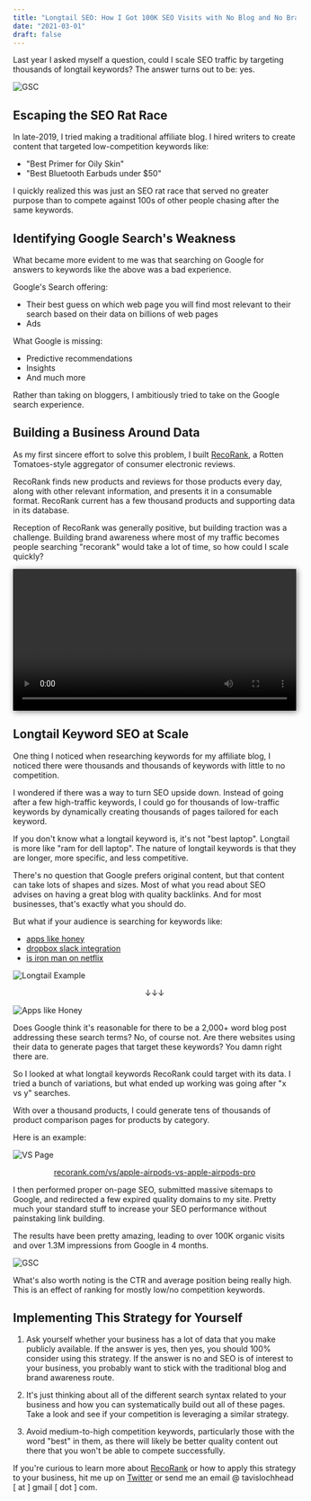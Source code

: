 ```yaml
---
title: "Longtail SEO: How I Got 100K SEO Visits with No Blog and No Brand Awareness in 4 Months"
date: "2021-03-01"
draft: false
---
```


Last year I asked myself a question, could I scale SEO traffic by targeting thousands of longtail keywords? The answer turns out to be: yes.

![GSC](./gsc.png "GSC")

## Escaping the SEO Rat Race

In late-2019, I tried making a traditional affiliate blog. I hired writers to create content that targeted low-competition keywords like:

- "Best Primer for Oily Skin"
- "Best Bluetooth Earbuds under \$50"

I quickly realized this was just an SEO rat race that served no greater purpose than to compete against 100s of other people chasing after the same keywords.

## Identifying Google Search's Weakness

What became more evident to me was that searching on Google for answers to keywords like the above was a bad experience.

Google's Search offering:

- Their best guess on which web page you will find most relevant to their search based on their data on billions of web pages
- Ads

What Google is missing:

- Predictive recommendations
- Insights
- And much more

Rather than taking on bloggers, I ambitiously tried to take on the Google search experience.

## Building a Business Around Data

As my first sincere effort to solve this problem, I built <a href="https://recorank.com" target="_blank">RecoRank</a>, a Rotten Tomatoes-style aggregator of consumer electronic reviews.

RecoRank finds new products and reviews for those products every day, along with other relevant information, and presents it in a consumable format. RecoRank current has a few thousand products and supporting data in its database.

Reception of RecoRank was generally positive, but building traction was a challenge. Building brand awareness where most of my traffic becomes people searching "recorank" would take a lot of time, so how could I scale quickly?

<video src="./rr-demo.mp4" style="width:100%;box-shadow: 2px 2px 10px grey;" autoplay loop></video>

## Longtail Keyword SEO at Scale

One thing I noticed when researching keywords for my affiliate blog, I noticed there were thousands and thousands of keywords with little to no competition.

I wondered if there was a way to turn SEO upside down. Instead of going after a few high-traffic keywords, I could go for thousands of low-traffic keywords by dynamically creating thousands of pages tailored for each keyword.

If you don't know what a longtail keyword is, it's not "best laptop". Longtail is more like "ram for dell laptop". The nature of longtail keywords is that they are longer, more specific, and less competitive.

There's no question that Google prefers original content, but that content can take lots of shapes and sizes. Most of what you read about SEO advises on having a great blog with quality backlinks. And for most businesses, that's exactly what you should do.

But what if your audience is searching for keywords like:

- [apps like honey](https://www.google.com/search?q=apps+like+honey)
- [dropbox slack integration](https://www.google.com/search?q=dropbox+slack+integration)
- [is iron man on netflix](https://www.google.com/search?q=is+ironman+on+netflix)

![Longtail Example](./longtail-example.png "Longtail Example")

<p style="text-align: center;">↓↓↓</p>

![Apps like Honey](./ph-honey.png "Apps like Honey")

Does Google think it's reasonable for there to be a 2,000+ word blog post addressing these search terms? No, of course not. Are there websites using their data to generate pages that target these keywords? You damn right there are.

So I looked at what longtail keywords RecoRank could target with its data. I tried a bunch of variations, but what ended up working was going after "x vs y" searches.

With over a thousand products, I could generate tens of thousands of product comparison pages for products by category.

Here is an example:

![VS Page](./vs-page.png "VS Page")

<p style="text-align: center;"><a href="https://recorank.com/vs/apple-airpods-vs-apple-airpods-pro" target="_blank">recorank.com/vs/apple-airpods-vs-apple-airpods-pro</a></p>

I then performed proper on-page SEO, submitted massive sitemaps to Google, and redirected a few expired quality domains to my site. Pretty much your standard stuff to increase your SEO performance without painstaking link building.

The results have been pretty amazing, leading to over 100K organic visits and over 1.3M impressions from Google in 4 months.

![GSC](./gsc.png "GSC")

What's also worth noting is the CTR and average position being really high. This is an effect of ranking for mostly low/no competition keywords.

## Implementing This Strategy for Yourself

1. Ask yourself whether your business has a lot of data that you make publicly available. If the answer is yes, then yes, you should 100% consider using this strategy. If the answer is no and SEO is of interest to your business, you probably want to stick with the traditional blog and brand awareness route.

2. It's just thinking about all of the different search syntax related to your business and how you can systematically build out all of these pages. Take a look and see if your competition is leveraging a similar strategy.

3. Avoid medium-to-high competition keywords, particularly those with the word "best" in them, as there will likely be better quality content out there that you won't be able to compete successfully.

If you're curious to learn more about <a href="https://recorank.com" target="_blank">RecoRank</a> or how to apply this strategy to your business, hit me up on [Twitter](https://twitter.com/tavislochhead) or send me an email @ tavislochhead [ at ] gmail [ dot ] com.
